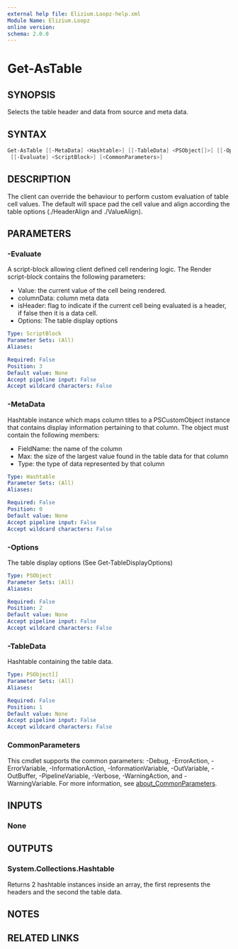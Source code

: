 ```yaml
---
external help file: Elizium.Loopz-help.xml
Module Name: Elizium.Loopz
online version:
schema: 2.0.0
---
```


# Get-AsTable

## SYNOPSIS

Selects the table header and data from source and meta data.

## SYNTAX

```powershell
Get-AsTable [[-MetaData] <Hashtable>] [[-TableData] <PSObject[]>] [[-Options] <PSObject>]
 [[-Evaluate] <ScriptBlock>] [<CommonParameters>]
```

## DESCRIPTION

The client can override the behaviour to perform custom evaluation of
table cell values. The default will space pad the cell value and align
according the table options (./HeaderAlign and ./ValueAlign).

## PARAMETERS

### -Evaluate

A script-block allowing client defined cell rendering logic. The Render script-block
contains the following parameters:

- Value: the current value of the cell being rendered.
- columnData: column meta data
- isHeader: flag to indicate if the current cell being evaluated is a header, if false
then it is a data cell.
- Options: The table display options

```yaml
Type: ScriptBlock
Parameter Sets: (All)
Aliases:

Required: False
Position: 3
Default value: None
Accept pipeline input: False
Accept wildcard characters: False
```

### -MetaData

Hashtable instance which maps column titles to a PSCustomObject instance that
contains display information pertaining to that column. The object must contain
the following members:

- FieldName: the name of the column
- Max: the size of the largest value found in the table data for that column
- Type: the type of data represented by that column

```yaml
Type: Hashtable
Parameter Sets: (All)
Aliases:

Required: False
Position: 0
Default value: None
Accept pipeline input: False
Accept wildcard characters: False
```

### -Options

The table display options (See Get-TableDisplayOptions)

```yaml
Type: PSObject
Parameter Sets: (All)
Aliases:

Required: False
Position: 2
Default value: None
Accept pipeline input: False
Accept wildcard characters: False
```

### -TableData

Hashtable containing the table data.

```yaml
Type: PSObject[]
Parameter Sets: (All)
Aliases:

Required: False
Position: 1
Default value: None
Accept pipeline input: False
Accept wildcard characters: False
```

### CommonParameters

This cmdlet supports the common parameters: -Debug, -ErrorAction, -ErrorVariable, -InformationAction, -InformationVariable, -OutVariable, -OutBuffer, -PipelineVariable, -Verbose, -WarningAction, and -WarningVariable. For more information, see [about_CommonParameters](http://go.microsoft.com/fwlink/?LinkID=113216).

## INPUTS

### None

## OUTPUTS

### System.Collections.Hashtable

Returns 2 hashtable instances inside an array, the first represents the headers and the second the table data.

## NOTES

## RELATED LINKS

